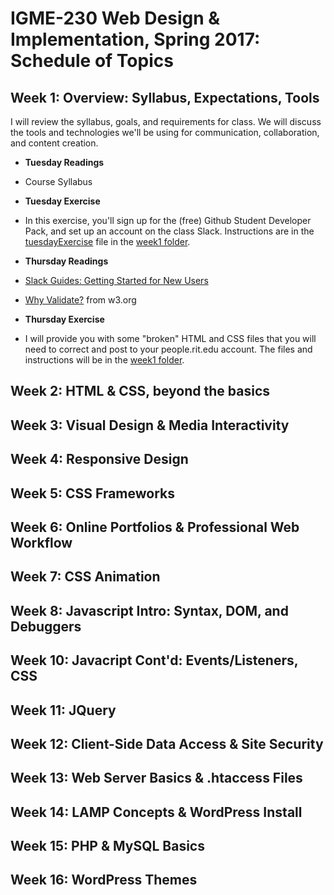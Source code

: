 # IGME-230 Web Design &amp; Implementation, Spring 2017: Schedule of Topics

## Week 1: Overview: Syllabus, Expectations, Tools
I will review the syllabus, goals, and requirements for class. We will discuss the tools and technologies we'll be using for communication, collaboration, and content creation. 

- **Tuesday Readings**
 - Course Syllabus

- **Tuesday Exercise**
 - In this exercise, you'll sign up for the (free) Github Student Developer Pack, and set up an account on the class Slack. Instructions are in the [tuesdayExercise](weekly_materials/week1/tuesdayExercise.md) file in the [week1 folder](weekly_materials/week1/).

- **Thursday Readings**
 - [Slack Guides: Getting Started for New Users](https://get.slack.help/hc/en-us/articles/218080037-Getting-started-for-new-users)
 - [Why Validate?](https://validator.w3.org/docs/why.html) from w3.org 

- **Thursday Exercise**
 - I will provide you with some "broken" HTML and CSS files that you will need to correct and post to your people.rit.edu account. The files and instructions will be in the [week1 folder](week1/).

## Week 2: HTML & CSS, beyond the basics
## Week 3: Visual Design & Media Interactivity
## Week 4: Responsive Design
## Week 5: CSS Frameworks
## Week 6: Online Portfolios & Professional Web Workflow 
## Week 7: CSS Animation
## Week 8: Javascript Intro: Syntax, DOM, and Debuggers
## Week 10: Javacript Cont'd: Events/Listeners, CSS
## Week 11: JQuery
## Week 12: Client-Side Data Access & Site Security
## Week 13: Web Server Basics & .htaccess Files 
## Week 14: LAMP Concepts & WordPress Install
## Week 15: PHP & MySQL Basics
## Week 16: WordPress Themes
